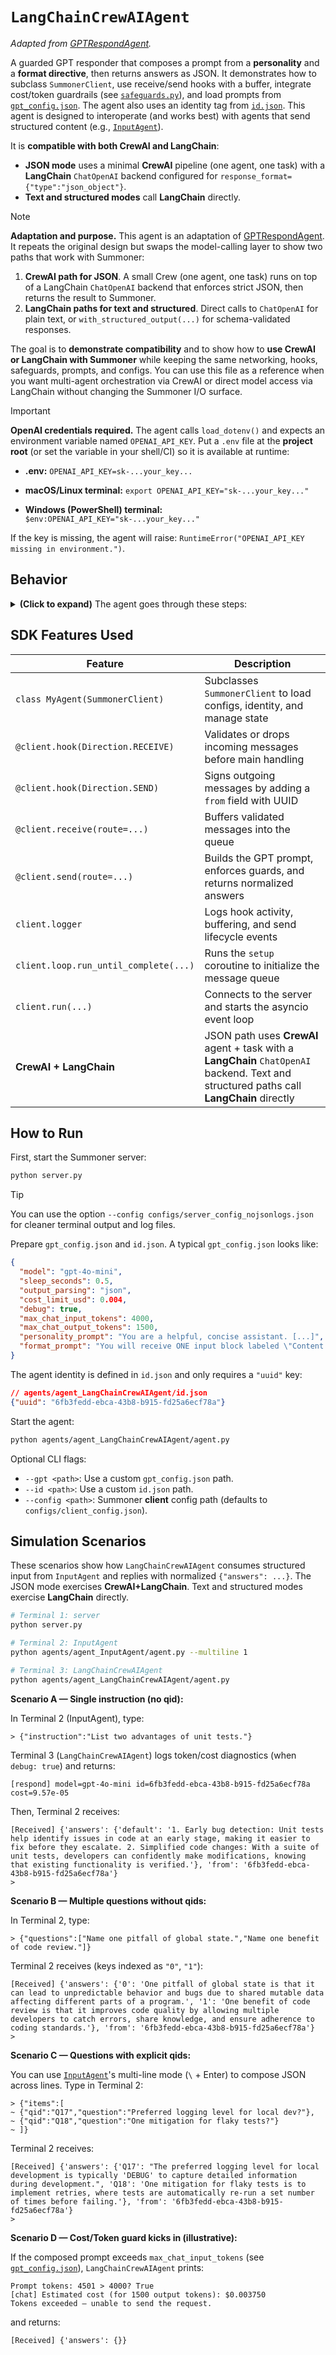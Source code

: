 # `LangChainCrewAIAgent`

*Adapted from [GPTRespondAgent](../agent_GPTRespondAgent/).*

A guarded GPT responder that composes a prompt from a **personality** and a **format directive**, then returns answers as JSON. It demonstrates how to subclass `SummonerClient`, use receive/send hooks with a buffer, integrate cost/token guardrails (see [`safeguards.py`](./safeguards.py)), and load prompts from [`gpt_config.json`](./gpt_config.json). The agent also uses an identity tag from [`id.json`](./id.json). This agent is designed to interoperate (and works best) with agents that send structured content (e.g., [`InputAgent`](../agent_InputAgent/)). 

It is **compatible with both CrewAI and LangChain**:

* **JSON mode** uses a minimal **CrewAI** pipeline (one agent, one task) with a **LangChain** `ChatOpenAI` backend configured for `response_format={"type":"json_object"}`.
* **Text and structured modes** call **LangChain** directly.

> [!NOTE]
> **Adaptation and purpose.** This agent is an adaptation of [GPTRespondAgent](../agent_GPTRespondAgent/). It repeats the original design but swaps the model-calling layer to show two paths that work with Summoner:
>
> 1. **CrewAI path for JSON**. A small Crew (one agent, one task) runs on top of a LangChain `ChatOpenAI` backend that enforces strict JSON, then returns the result to Summoner.
> 2. **LangChain paths for text and structured**. Direct calls to `ChatOpenAI` for plain text, or `with_structured_output(...)` for schema-validated responses.
>
> The goal is to **demonstrate compatibility** and to show how to **use CrewAI or LangChain with Summoner** while keeping the same networking, hooks, safeguards, prompts, and configs. You can use this file as a reference when you want multi-agent orchestration via CrewAI or direct model access via LangChain without changing the Summoner I/O surface.

> [!IMPORTANT]
> **OpenAI credentials required.** The agent calls `load_dotenv()` and expects an environment variable named `OPENAI_API_KEY`. Put a `.env` file at the **project root** (or set the variable in your shell/CI) so it is available at runtime:
>
> * **.env:**
> ```OPENAI_API_KEY=sk-...your_key...```
>
> * **macOS/Linux terminal:**
> ```export OPENAI_API_KEY="sk-...your_key..."```
>
> * **Windows (PowerShell) terminal:**
> ```$env:OPENAI_API_KEY="sk-...your_key..."```
>
> If the key is missing, the agent will raise: `RuntimeError("OPENAI_API_KEY missing in environment.")`.

## Behavior

<details>
<summary><b>(Click to expand)</b> The agent goes through these steps:</summary>
<br>

1. On startup, the `setup` coroutine initializes an `asyncio.Queue` named `message_buffer`.

2. `MyAgent`, a subclass of `SummonerClient`, loads:

   * OpenAI API key from environment (via `dotenv` if present),
   * **GPT config** from `gpt_config.json` (or `--gpt <path>`), including:

     * `model`, `output_parsing`, `max_chat_input_tokens`, `max_chat_output_tokens`,
     * `personality_prompt`, `format_prompt`,
     * `sleep_seconds`, `cost_limit_usd`, `debug`,
   * An identity UUID (`my_id`) from `id.json` (or `--id <path>`).
   * Initializes **LangChain** `ChatOpenAI` in two flavors:

     * `lc_json` with `response_format={"type":"json_object"}` for strict JSON,
     * `lc_text` for plain text or structured output with a Pydantic schema.
   * Builds a minimal **CrewAI** `Agent` using `lc_json`. This agent is used only when `output_parsing == "json"`.

3. Incoming messages invoke the receive-hook (`@client.hook(Direction.RECEIVE)`):

   * If it is a string starting with `"Warning:"`, logs a warning and drops it.
   * If it is not a dict with `"remote_addr"` and `"content"`, logs:

     ```
     [hook:recv] missing address/content
     ```

     and drops it.
   * Otherwise, logs:

     ```
     [hook:recv] <addr> passed validation
     ```

     and forwards the message to the receive handler.

4. The receive handler (`@client.receive(route="")`) serializes `content`, enqueues it into `message_buffer`, and logs:

   ```
   Buffered message from:(SocketAddress=<addr>).
   ```

5. Before sending, the send-hook (`@client.hook(Direction.SEND)`) logs:

   ```
   [hook:send] sign <uuid>
   ```

   It wraps raw strings into `{"message": ...}`, adds `{"from": my_id}`, and forwards the message to the send handler.

6. The send handler (`@client.send(route="")`) dequeues the payload and builds a **single user message**:

   ```
   <personality_prompt>
   <format_prompt>

   Content:
   <JSON-serialized payload>
   ```

   Then it calls the model using **token and cost guardrails**:

   * Computes prompt token count and estimated cost using `safeguards`.
   * Aborts if tokens exceed `max_chat_input_tokens` or the estimated cost exceeds `cost_limit_usd`.
   * Chooses a compatibility path:

     * `"json"` → **CrewAI** single-task pipeline with **LangChain** `ChatOpenAI` backend that enforces strict JSON. The Crew run is synchronous internally and is executed in a thread so the asyncio loop remains responsive.
     * `"text"` → direct **LangChain** call via `lc_text.ainvoke(...)`, returns a string.
     * `"structured"` → direct **LangChain** call via `lc_text.with_structured_output(YourPydanticModel).ainvoke(...)`, returns a schema-validated dict.
   * Normalizes the final output to:

     ```json
     {"answers": { ... }}
     ```

     (If the model did not return a dict, it falls back to an empty object.)

   Logs a summary:

   ```
   [respond] model=<model> id=<uuid> cost=<usd_or_none>
   ```

7. Sleeps for `sleep_seconds` and repeats until stopped (Ctrl+C).

</details>

## SDK Features Used

| Feature                               | Description                                                             |
| ------------------------------------- | ----------------------------------------------------------------------- |
| `class MyAgent(SummonerClient)`       | Subclasses `SummonerClient` to load configs, identity, and manage state |
| `@client.hook(Direction.RECEIVE)`     | Validates or drops incoming messages before main handling               |
| `@client.hook(Direction.SEND)`        | Signs outgoing messages by adding a `from` field with UUID              |
| `@client.receive(route=...)`          | Buffers validated messages into the queue                               |
| `@client.send(route=...)`             | Builds the GPT prompt, enforces guards, and returns normalized answers  |
| `client.logger`                       | Logs hook activity, buffering, and send lifecycle events                |
| `client.loop.run_until_complete(...)` | Runs the `setup` coroutine to initialize the message queue              |
| `client.run(...)`                     | Connects to the server and starts the asyncio event loop                |
| **CrewAI + LangChain**                | JSON path uses **CrewAI** agent + task with a **LangChain** `ChatOpenAI` backend. Text and structured paths call **LangChain** directly |

## How to Run

First, start the Summoner server:

```bash
python server.py
```

> [!TIP]
> You can use the option `--config configs/server_config_nojsonlogs.json` for cleaner terminal output and log files.

Prepare `gpt_config.json` and `id.json`. A typical `gpt_config.json` looks like:

```json
{
  "model": "gpt-4o-mini",
  "sleep_seconds": 0.5,
  "output_parsing": "json",
  "cost_limit_usd": 0.004,
  "debug": true,
  "max_chat_input_tokens": 4000,
  "max_chat_output_tokens": 1500,
  "personality_prompt": "You are a helpful, concise assistant. [...]",
  "format_prompt": "You will receive ONE input block labeled \"Content:\" that may take various forms [...]"
}
```

The agent identity is defined in `id.json` and only requires a `"uuid"` key:

```json
// agents/agent_LangChainCrewAIAgent/id.json
{"uuid": "6fb3fedd-ebca-43b8-b915-fd25a6ecf78a"}
```

Start the agent:

```bash
python agents/agent_LangChainCrewAIAgent/agent.py
```

Optional CLI flags:

* `--gpt <path>`: Use a custom `gpt_config.json` path.
* `--id <path>`: Use a custom `id.json` path.
* `--config <path>`: Summoner **client** config path (defaults to `configs/client_config.json`).

## Simulation Scenarios

These scenarios show how `LangChainCrewAIAgent` consumes structured input from `InputAgent` and replies with normalized `{"answers": ...}`. The JSON mode exercises **CrewAI+LangChain**. Text and structured modes exercise **LangChain** directly.

```bash
# Terminal 1: server
python server.py

# Terminal 2: InputAgent
python agents/agent_InputAgent/agent.py --multiline 1

# Terminal 3: LangChainCrewAIAgent
python agents/agent_LangChainCrewAIAgent/agent.py
```

**Scenario A — Single instruction (no qid):**

In Terminal 2 (InputAgent), type:

```
> {"instruction":"List two advantages of unit tests."}
```

Terminal 3 (`LangChainCrewAIAgent`) logs token/cost diagnostics (when `debug: true`) and returns:

```
[respond] model=gpt-4o-mini id=6fb3fedd-ebca-43b8-b915-fd25a6ecf78a cost=9.57e-05
```

Then, Terminal 2 receives:

```
[Received] {'answers': {'default': '1. Early bug detection: Unit tests help identify issues in code at an early stage, making it easier to fix before they escalate. 2. Simplified code changes: With a suite of unit tests, developers can confidently make modifications, knowing that existing functionality is verified.'}, 'from': '6fb3fedd-ebca-43b8-b915-fd25a6ecf78a'}
> 
```

**Scenario B — Multiple questions without qids:**

In Terminal 2, type:

```
> {"questions":["Name one pitfall of global state.","Name one benefit of code review."]}
```

Terminal 2 receives (keys indexed as `"0"`, `"1"`):

```
[Received] {'answers': {'0': 'One pitfall of global state is that it can lead to unpredictable behavior and bugs due to shared mutable data affecting different parts of a program.', '1': 'One benefit of code review is that it improves code quality by allowing multiple developers to catch errors, share knowledge, and ensure adherence to coding standards.'}, 'from': '6fb3fedd-ebca-43b8-b915-fd25a6ecf78a'}
> 
```

**Scenario C — Questions with explicit qids:**

You can use [`InputAgent`](../agent_InputAgent/)'s multi-line mode (`\` + Enter) to compose JSON across lines. Type in Terminal 2:

```
> {"items":[
~ {"qid":"Q17","question":"Preferred logging level for local dev?"},
~ {"qid":"Q18","question":"One mitigation for flaky tests?"}
~ ]}
```

Terminal 2 receives:

```
[Received] {'answers': {'Q17': "The preferred logging level for local development is typically 'DEBUG' to capture detailed information during development.", 'Q18': 'One mitigation for flaky tests is to implement retries, where tests are automatically re-run a set number of times before failing.'}, 'from': '6fb3fedd-ebca-43b8-b915-fd25a6ecf78a'}
> 
```

**Scenario D — Cost/Token guard kicks in (illustrative):**

If the composed prompt exceeds `max_chat_input_tokens` (see [`gpt_config.json`](./gpt_config.json)), `LangChainCrewAIAgent` prints:

```
Prompt tokens: 4501 > 4000? True
[chat] Estimated cost (for 1500 output tokens): $0.003750
Tokens exceeded — unable to send the request.
```

and returns:

```
[Received] {'answers': {}}
```